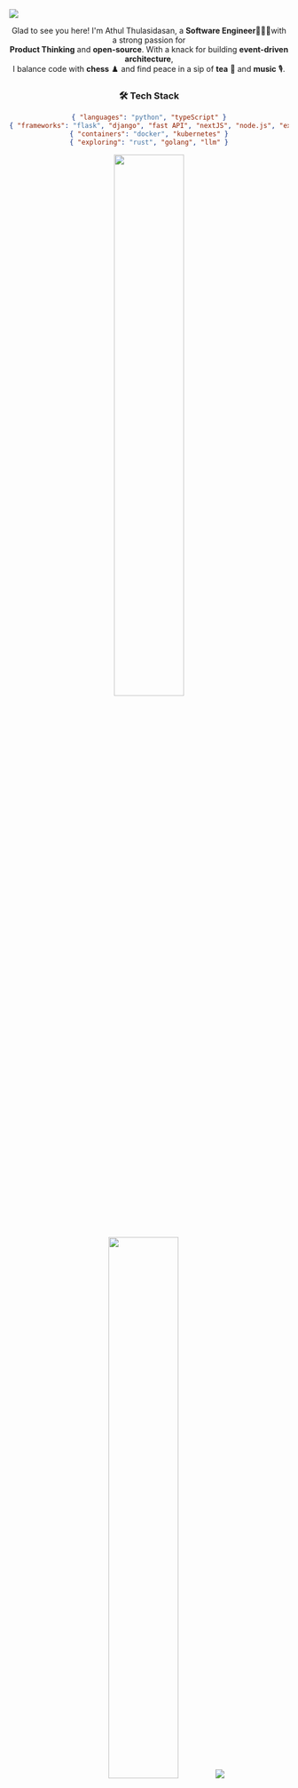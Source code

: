 <!--![](https://raw.githubusercontent.com/halfrost/halfrost/master/icons/header_.png)-->
<!--### Hey there! I'm Athul.  <img width="20" height="20" src="https://raw.githubusercontent.com/iampavangandhi/iampavangandhi/master/gifs/Hi.gif">  ###-->
<img align='center' src = "https://svgshare.com/i/14Hz.svg"/>
<!-- <p align="left"> <img src="https://komarev.com/ghpvc/?username=Athul0491&label=Profile%20views&color=0e75b6&style=flat" alt="a-ma-n" /> </p> -->
<div align='center'>
  </p>

Glad to see you here! I'm Athul Thulasidasan, a **Software Engineer**👨🏻‍💻with a strong passion for <br/>
**Product Thinking** and **open-source**. With a knack for building **event-driven architecture**,  <br/>
I balance code with **chess** ♟️ and find peace in a sip of **tea** 🍵 and **music** 🎙️. 
  
</div>

<div align='center'>

  <h3>🛠 Tech Stack</h3>
  
  ```json
  { "languages": "python", "typeScript" }
  { "frameworks": "flask", "django", "fast API", "nextJS", "node.js", "express", "tRPC" }
  { "containers": "docker", "kubernetes" }
  { "exploring": "rust", "golang", "llm" }
```
  
  
</div>
 

<!--<img src="https://github-readme-stats.vercel.app/api?username=Athul0491&theme=radical&show_icons=true&hide=Jupyter%20Notebook" display=block width=50% height=auto alt="1">-->
<p align="center">
  <img height="50%" width="auto" src ="https://github-readme-stats.vercel.app/api?username=Athul0491&show_icons=true&count_private=true&theme=radical&hide_border=true&hide=stars&hide_rank=true&bg_color=00000000">
  <img height="50%" width="auto" src ="https://github-readme-stats.vercel.app/api/top-langs/?username=Athul0491&layout=compact&hide_border=true&theme=radical&bg_color=00000000&langs_count=6&hide=tex,css,php,html&exclude_repo=pokemon-go-api">
  <img src ="https://github-readme-streak-stats.herokuapp.com?user=Athul0491&theme=radical&hide_border=true&background=FFFFFF00">
  <br>
  <br>
</p>

<div align="center">
  
<p >
  
### 🤝🏻 Connect with Me ###
<a href="https://www.linkedin.com/in/athul-tulasidasan-4901/"><img alt="LinkedIn" src="https://img.shields.io/badge/LinkedIn-Athul%20Tulasidasan-blue?style=flat-square&logo=linkedin"></a>
<a href="https://twitter.com/Athul0491"><img alt="Twitter" src="https://img.shields.io/badge/Twitter-Athul%20Tulasidasan-blue?style=flat-square&logo=twitter"></a>
<a href="mailto:athulrthulasidasan@gmail.com"><img alt="Gmail" src="https://img.shields.io/badge/Gmail-Athul%20Tulasidasan-blue?style=flat-square&logo=Gmail"></a>
  <br/>
feel free to connect with me! Let's discuss ideas, collaborate, or just chat about tech and innovation. 😊

</p>

</div>
<!--START_SECTION:activity-->

